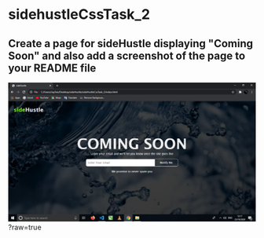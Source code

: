 # sidehustleCssTask_2

## Create a page for sideHustle displaying "Coming Soon" and also add a screenshot of the page to your README file

![](img/Tsak_Capture.PNG)?raw=true
